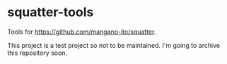 # squatter-tools

Tools for https://github.com/mangano-ito/squatter.

This project is a test project so not to be maintained. I'm going to archive this repository soon.
